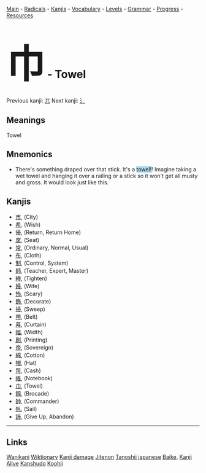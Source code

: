 <style> bigfont {font-size: 100px}</style>


[Main](../README.md) -
[Radicals](../radicals.md) -
[Kanjis](../kanjis.md) -
[Vocabulary](../vocabulary.md) -
[Levels](../levels.md) -
[Grammar](../grammar.md) - 
[Progress](../progress.md) -
[Resources](../resources.md)
# <bigfont> 巾</bigfont> - Towel 

Previous kanji: [兀](兀.md) Next kanji: [氵](氵.md) 

## Meanings
 Towel
## Mnemonics
 * There's something draped over that stick. It's a <span style="background-color:#ADD8E6"> towel!</span>! Imagine taking a wet towel and hanging it over a railing or a stick so it won't get all musty and gross. It would look just like this.


## Kanjis
 * [市](../kanjis/市.md), (City)
* [希](../kanjis/希.md), (Wish)
* [帰](../kanjis/帰.md), (Return, Return Home)
* [席](../kanjis/席.md), (Seat)
* [常](../kanjis/常.md), (Ordinary, Normal, Usual)
* [布](../kanjis/布.md), (Cloth)
* [制](../kanjis/制.md), (Control, System)
* [師](../kanjis/師.md), (Teacher, Expert, Master)
* [締](../kanjis/締.md), (Tighten)
* [婦](../kanjis/婦.md), (Wife)
* [怖](../kanjis/怖.md), (Scary)
* [飾](../kanjis/飾.md), (Decorate)
* [掃](../kanjis/掃.md), (Sweep)
* [帯](../kanjis/帯.md), (Belt)
* [幕](../kanjis/幕.md), (Curtain)
* [幅](../kanjis/幅.md), (Width)
* [刷](../kanjis/刷.md), (Printing)
* [帝](../kanjis/帝.md), (Sovereign)
* [綿](../kanjis/綿.md), (Cotton)
* [帽](../kanjis/帽.md), (Hat)
* [幣](../kanjis/幣.md), (Cash)
* [帳](../kanjis/帳.md), (Notebook)
* [巾](../kanjis/巾.md), (Towel)
* [錦](../kanjis/錦.md), (Brocade)
* [帥](../kanjis/帥.md), (Commander)
* [帆](../kanjis/帆.md), (Sail)
* [諦](../kanjis/諦.md), (Give Up, Abandon)



---


## Links 


[Wanikani](https://www.wanikani.com/kanji/巾)
[Wiktionary](https://en.wiktionary.org/wiki/巾)
[Kanji damage](http://www.kanjidamage.com/kanji/search?utf8=✓&q=巾)
[Jitenon](https://jitenon.com/kanji/巾)
[Tanoshii japanese](https://www.tanoshiijapanese.com/dictionary/kanji.cfm?k=巾)
[Baike](https://baike.baidu.com/item/巾),
[Kanji Alive](https://app.kanjialive.com/巾)
[Kanshudo](https://www.kanshudo.com/searchmn?q=巾)
[Koohii](https://kanji.koohii.com/study/kanji/巾)
